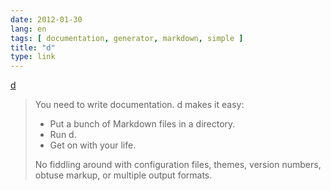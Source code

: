 ```yaml
---
date: 2012-01-30
lang: en
tags: [ documentation, generator, markdown, simple ]
title: "d"
type: link
---
```


[d](https://docs.stevelosh.com/d/)

> You need to write documentation. d makes it easy:
>
> -   Put a bunch of Markdown files in a directory.
> -   Run d.
> -   Get on with your life.
>
> No fiddling around with configuration files, themes, version numbers,
> obtuse markup, or multiple output formats.

